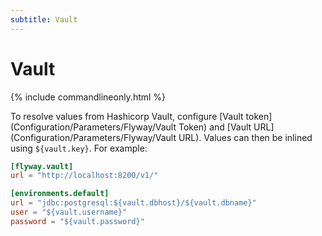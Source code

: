 ```yaml
---
subtitle: Vault
---
```

# Vault
{% include commandlineonly.html %}

To resolve values from Hashicorp Vault, configure [Vault token](Configuration/Parameters/Flyway/Vault Token) and [Vault URL](Configuration/Parameters/Flyway/Vault URL).
Values can then be inlined using `${vault.key}`.
For example:
```TOML
[flyway.vault]
url = "http://localhost:8200/v1/"

[environments.default]
url = "jdbc:postgresql:${vault.dbhost}/${vault.dbname}"
user = "${vault.username}"
password = "${vault.password}"
```